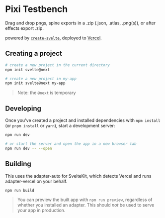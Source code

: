 # Pixi Testbench

Drag and drop pngs, spine exports in a .zip (.json, .atlas, .png(s)), or after effects export .zip.

powered by [`create-svelte`](https://github.com/sveltejs/kit/tree/master/packages/create-svelte), deployed to [Vercel](https://vercel.com).

## Creating a project

```bash
# create a new project in the current directory
npm init svelte@next

# create a new project in my-app
npm init svelte@next my-app
```

> Note: the `@next` is temporary

## Developing

Once you've created a project and installed dependencies with `npm install` (or `pnpm install` or `yarn`), start a development server:

```bash
npm run dev

# or start the server and open the app in a new browser tab
npm run dev -- --open
```

## Building

This uses the adapter-auto for SvelteKit, which detects Vercel and runs adapter-vercel on your behalf.

```bash
npm run build
```

> You can preview the built app with `npm run preview`, regardless of whether you installed an adapter. This should _not_ be used to serve your app in production.
